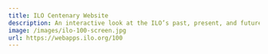 ```yaml
---
title: ILO Centenary Website
description: An interactive look at the ILO’s past, present, and future, celebrating its 100th anniversary.
image: /images/ilo-100-screen.jpg
url: https://webapps.ilo.org/100
---
```

